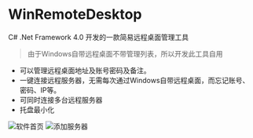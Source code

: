 # WinRemoteDesktop
C# .Net Framework 4.0 开发的一款简易远程桌面管理工具
> 由于Windows自带远程桌面不带管理列表，所以开发此工具自用
- 可以管理远程桌面地址及账号密码及备注。
- 一键连接远程服务器，无需每次通过Windows自带远程桌面，而忘记账号、密码、IP等。
- 可同时连接多台远程服务器
- 托盘最小化

![软件首页](https://github.com/wwlsky/WinRemoteDesktop/raw/master/Images/Main.png)
![添加服务器](https://github.com/wwlsky/WinRemoteDesktop/raw/master/Images/AddDesktop.png)